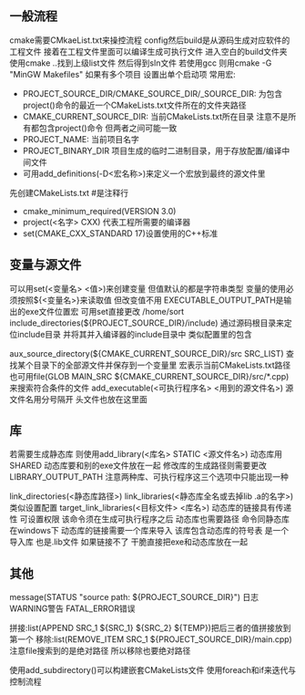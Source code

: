 ## 一般流程
cmake需要CMkaeList.txt来操控流程	config然后build是从源码生成对应软件的工程文件 接着在工程文件里面可以编译生成可执行文件
进入空白的build文件夹 使用cmake ..找到上级list文件 然后得到sln文件 若使用gcc 则用cmake -G "MinGW Makefiles"
如果有多个项目 设置出单个启动项
常用宏: 
* PROJECT_SOURCE_DIR/CMAKE_SOURCE_DIR/_SOURCE_DIR: 为包含project()命令的最近一个CMakeLists.txt文件所在的文件夹路径
* CMAKE_CURRENT_SOURCE_DIR: 当前CMakeLists.txt所在目录 注意不是所有都包含project()命令 但两者之间可能一致
* PROJECT_NAME: 当前项目名字
* PROJECT_BINARY_DIR 项目生成的临时二进制目录，用于存放配置/编译中间文件
* 可用add_definitions(-D<宏名称>)来定义一个宏放到最终的源文件里

先创建CMakeLists.txt #是注释行
* cmake_minimum_required(VERSION 3.0)
* project(<名字> CXX) 代表工程所需要的编译器
* set(CMAKE_CXX_STANDARD 17)设置使用的C++标准
## 变量与源文件
可以用set(<变量名> <值>)来创建变量 但值默认的都是字符串类型  变量的使用必须按照\${<变量名>}来读取值 但改变值不用
EXECUTABLE_OUTPUT_PATH是输出的exe文件位置宏 可用set直接更改 /home/sort
include_directories(\${PROJECT_SOURCE_DIR}/include)  通过源码根目录来定位include目录 并将其并入编译器的include目录中 类似配置里的包含

aux_source_directory(\${CMAKE_CURRENT_SOURCE_DIR}/src SRC_LIST) 查找某个目录下的全部源文件并保存到一个变量里 宏表示当前CMakeLists.txt路径
也可用file(GLOB MAIN_SRC \${CMAKE_CURRENT_SOURCE_DIR}/src/*.cpp)来搜索符合条件的文件	
add_executable(<可执行程序名> <用到的源文件名>) 源文件名用分号隔开 头文件也放在这里面
## 库
若需要生成静态库 则使用add_library(<库名> STATIC <源文件名>) 动态库用SHARED 动态库要和别的exe文件放在一起
修改库的生成路径则需要更改LIBRARY_OUTPUT_PATH 注意两种库、可执行程序这三个选项中只能出现一种

link_directories(<静态库路径>)  link_libraries(<静态库全名或去掉lib .a的名字>) 类似设置配置
target_link_libraries(<目标文件> <库名>) 动态库的链接具有传递性 可设置权限 该命令须在生成可执行程序之后 动态库也需要路径 命令同静态库
在windows下 动态库的链接需要一个库来导入 该库包含动态库的符号表 是一个导入库 也是.lib文件
如果链接不了 干脆直接把exe和动态库放在一起
## 其他
message(STATUS "source path: \${PROJECT_SOURCE_DIR}") 日志 WARNING警告 FATAL_ERROR错误

拼接:list(APPEND SRC_1 \${SRC_1} \${SRC_2} \${TEMP})把后三者的值拼接放到第一个
移除:list(REMOVE_ITEM SRC_1 \${PROJECT_SOURCE_DIR}/main.cpp) 注意file搜索到的是绝对路径 所以移除也要绝对路径

使用add_subdirectory()可以构建嵌套CMakeLists文件
使用foreach和if来迭代与控制流程